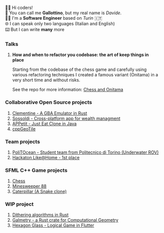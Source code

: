
👋🏻 Hi coders!\
🐔 You can call me **Gallottino**, but my real name is *Davide*.\
👨‍💻 I'm a **Software Engineer** based on *Turin* 🇮🇹\
🌐 I can speak only two languages (Italian and English)\
⌨️ But I can write **many** more

### Talks
1. **How and when to refactor you codebase: the art of keep things in place**
   
   Starting from the codebase of the chess game and carefully using various refactoring techniques I created a famous variant (Onitama) in a very short time and without risks.

   See the repo for more information: [Chess and Onitama](https://github.com/gallottino/chess-and-onitama)

### Collaborative Open Source projects
1. [Clementine - A GBA Emulator in Rust](https://github.com/RIP-Comm/clementine)
2. [Sossoldi - Cross-platform app for wealth managment](https://github.com/RIP-Comm/sossoldi)
3. [APPetit - Just Eat Clone in Java](https://github.com/androidmaycry/APPetit)
4. [cppGeoTile](https://github.com/Murthy10/cppGeoTile)

### Team projects
1. [PoliTOcean - Student team from Politecnico di Torino (Underwater ROV)](https://github.com/PoliTOcean)
2. [Hackaton Like@Home - 1st place](https://github.com/aiy-voice-assistant)

### SFML C++ Game projects
1. [Chess](https://github.com/gallottino/Chess)
3. [Minesweeper 88](https://github.com/gallottino/Minesweeper)
2. [Caterpillar (A Snake clone)](https://github.com/gallottino/Caterpillar)

### WIP project 
1. [Dithering algorithms in Rust](https://github.com/gallottino/dithering-algorithms)
2. [Galmetry - a Rust crate for Computational Geometry](https://github.com/gallottino/galmetry)
2. [Hexagon Glass - Logical Game in Flutter](https://github.com/Sibrox/HexagonGlass)
